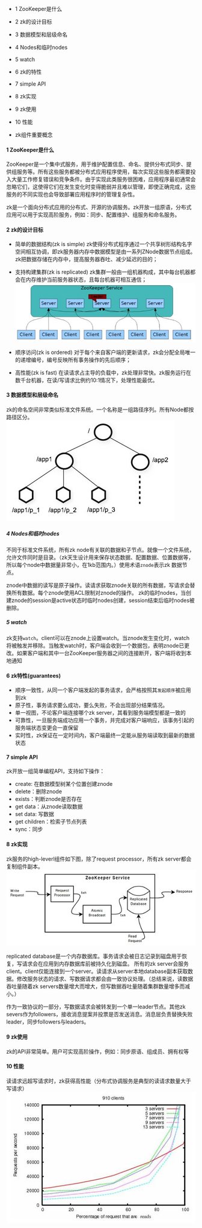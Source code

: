 
- 1 ZooKeeper是什么
- 2 zk的设计目标
- 3 数据模型和层级命名
- 4 Nodes和临时nodes
- 5 watch
- 6 zk的特性
- 7 simple API
- 8 zk实现
- 9 zk使用
- 10 性能

- zk组件重要概念

#### 1 ZooKeeper是什么
ZooKeeper是一个集中式服务，用于维护配置信息、命名、提供分布式同步、提供组服务等。所有这些服务都被分布式应用程序使用，每次实现这些服务都需要投入大量工作修复错误和竞争条件。由于实现此类服务很困难，应用程序最初通常会忽略它们，这使得它们在发生变化时变得脆弱并且难以管理，即使正确完成，这些服务的不同实现也会导致部署应用程序时的管理复杂性。

zk是一个面向分布式应用的分布式、开源的协调服务。zk开放一组原语，分布式应用可以用于实现高阶服务，例如：同步、配置维护、组服务和命名服务。

#### 2 zk的设计目标
- 简单的数据结构(zk is simple)
  zk使得分布式程序通过一个共享树形结构名字空间相互协调，即zk服务器内存中数据模型是由一系列ZNode数据节点组成。zk把数据存储在内存中，提高服务器吞吐、减少延迟的目的；

- 支持构建集群(zk is replicated)
  zk集群一般由一组机器构成，其中每台机器都会在内存维护当前服务器状态，且每台机器可相互通信；
  ![zk_structure](./referrence/zk_structure.JPG)

- 顺序访问(zk is ordered)
  对于每个来自客户端的更新请求，zk会分配全局唯一的递增编号，编号反映所有事务操作的先后顺序；

- 高性能(zk is fast)
  在读请求占主导的负载中，zk处理非常快。zk服务运行在数千台机器，在读/写请求比例约10:1情况下，处理性能最优。

#### 3 数据模型和层级命名
zk的命名空间非常类似标准文件系统。一个名称是一组路径序列。所有Node都按路径区分。
![namespace](./referrence/zk_namespace.JPG)

##### 4 Nodes和临时nodes
不同于标准文件系统，所有zk node有关联的数据和子节点。就像一个文件系统，允许文件同时是目录。（zk天生设计用来保存状态数据、配置数据、位置数据等，所以每个node中数据量非常小，在1kb范围内。）使用术语`znode`表示zk 数据节点。

znode中数据的读写是原子操作。读请求获取znode关联的所有数据，写请求会替换所有数据。每个znode使用ACL限制对znode的操作。
zk的临时nodes，当创建znode的session是active状态时临时nodes创建，session结束后临时nodes被删除。

##### 5 watch
zk支持`watch`。client可以在znode上设置watch。当znode发生变化时，watch 将被触发并移除。当触发watch时，客户端会收到一个数据包，表明znode已更改。如果客户端和其中一台ZooKeeper服务器之间的连接断开，客户端将收到本地通知

#### 6 zk特性(guarantees)
- 顺序一致性，从同一个客户端发起的事务请求，会严格按照其`发起顺序`被应用到zk
- 原子性，事务请求要么成功，要么失败，不会出现部分结果情况。
- 单一视图，不论客户端连接哪个zk server，其看到服务端模型都是一致的
- 可靠性，一旦服务端成功应用一个事务，并完成对客户端响应，该事务引起的服务端状态变更会一直保留
- 实时性，zk保证在一定时间内，客户端最终一定能从服务端读取到最新的数据状态

#### 7 simple API
zk开放一组简单编程API，支持如下操作：
- create: 在数据模型树某个位置创建znode
- delete：删除znode
- exists：判断znode是否存在
- get data：从znode读取数据
- set data: 写数据
- get children：检索子节点列表 
- sync：同步

#### 8 zk实现
zk服务的high-leverl组件如下图，除了request processor，所有zk server都会复制组件副本。
![](./referrence/zk_componets.JPG)

replicated database是一个内存数据库。事务请求会被日志记录到磁盘用于恢复，写请求会在应用到内存数据库前被持久化到磁盘。
所有的zk server会服务client。client仅能连接到一个server。读请求从server本地database副本获取数据。修改服务状态的请求、写数据请求都会由一致协议处理。（总结来说，读数据吞吐量随着zk servers数量增大而增大，但写数据吞吐量随着集群数量增多而减小。）

作为一致协议的一部分，写数据请求会被转发到一个单一leader节点。其他zk severs作为followers，接收消息提案并投票是否发送消息。消息层负责替换失败leader，同步followers与leaders。

#### 9 zk使用
zk的API非常简单。用户可实现高阶操作，例如：同步原语、组成员、拥有权等

#### 10 性能
读请求远超写请求时，zk获得高性能（分布式协调服务是典型的读请求数量大于写请求）
![](./referrence/zk_performance.JPG)

